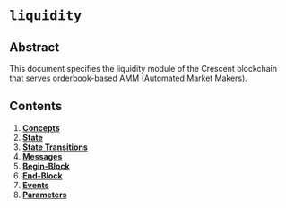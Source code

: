 <!-- order: 0 title: Liquidity Overview parent: title: "liquidity" -->

# `liquidity`

## Abstract

This document specifies the liquidity module of the Crescent blockchain that serves orderbook-based AMM (Automated Market Makers). 

## Contents

1. **[Concepts](01_concepts.md)**
2. **[State](02_state.md)**
3. **[State Transitions](03_state_transitions.md)**
4. **[Messages](04_messages.md)**
5. **[Begin-Block](05_begin_block.md)**
6. **[End-Block](06_end_block.md)**
7. **[Events](07_events.md)**
8. **[Parameters](08_params.md)**
